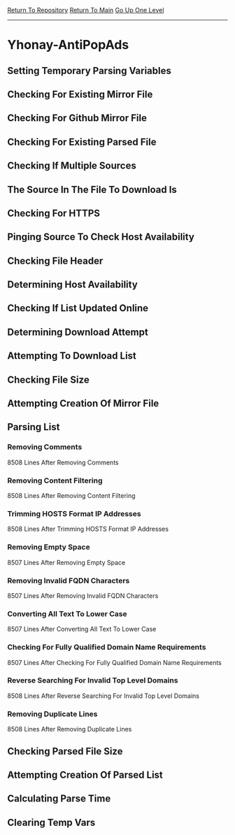 [Return To Repository](https://github.com/deathbybandaid/piholeparser/)
[Return To Main](https://github.com/deathbybandaid/piholeparser/blob/master/RecentRunLogs/Mainlog.md)
[Go Up One Level](https://github.com/deathbybandaid/piholeparser/blob/master/RecentRunLogs/TopLevelScripts/30-Processing-External-Blacklists.md)
____________________________________
# Yhonay-AntiPopAds
## Setting Temporary Parsing Variables
## Checking For Existing Mirror File
## Checking For Github Mirror File
## Checking For Existing Parsed File
## Checking If Multiple Sources
## The Source In The File To Download Is
## Checking For HTTPS
## Pinging Source To Check Host Availability
## Checking File Header
## Determining Host Availability
## Checking If List Updated Online
## Determining Download Attempt
## Attempting To Download List
## Checking File Size
## Attempting Creation Of Mirror File
## Parsing List
### Removing Comments
8508 Lines After Removing Comments
### Removing Content Filtering
8508 Lines After Removing Content Filtering
### Trimming HOSTS Format IP Addresses
8508 Lines After Trimming HOSTS Format IP Addresses
### Removing Empty Space
8507 Lines After Removing Empty Space
### Removing Invalid FQDN Characters
8507 Lines After Removing Invalid FQDN Characters
### Converting All Text To Lower Case
8507 Lines After Converting All Text To Lower Case
### Checking For Fully Qualified Domain Name Requirements
8507 Lines After Checking For Fully Qualified Domain Name Requirements
### Reverse Searching For Invalid Top Level Domains
8508 Lines After Reverse Searching For Invalid Top Level Domains
### Removing Duplicate Lines
8508 Lines After Removing Duplicate Lines
## Checking Parsed File Size
## Attempting Creation Of Parsed List
## Calculating Parse Time
## Clearing Temp Vars
